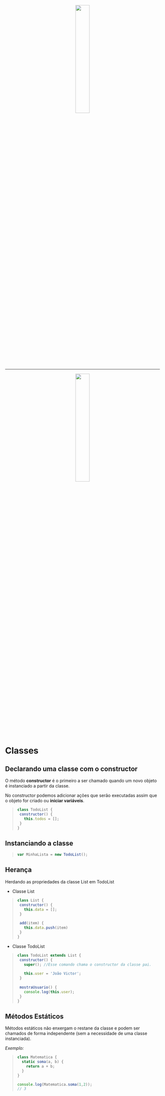 <div  align="center">
<!-- Top Image and Title -->
<img  src="https://img.shields.io/badge/ECMAScript6-%23FA7343.svg?&style=for-the-badge&logo=javascript&logoColor=white"  width="30%"><br/>

<hr>
<a href='./eslint/README.md'>
<img  src="https://img.shields.io/badge/-ESLint-4B32C3?style=flat&logoColor=fff&logo=eslint"  width="30%">
</a>
</div>

# Classes

## Declarando uma classe com o constructor

O método **constructor** é o primeiro a ser chamado quando um novo objeto é instanciado a partir da classe.

No constructor podemos adicionar ações que serão executadas assim que o objeto for criado ou **iniciar variáveis**.


>```javascript
>class TodoList {
>  constructor() {
>    this.todos = [];
>  }
>}
>```

## Instanciando a classe
>```javascript
>var MinhaLista = new TodoList();
>```

## Herança
Herdando as propriedades da classe List em TodoList
- Classe List
>```javascript
>class List {
>  constructor() {
>    this.data = [];
>  }
>  
>  add(item) {
>    this.data.push(item)
>  }
>}
>```

- Classe TodoList
>```javascript
> class TodoList extends List {
>  constructor() {
>    super(); //Esse comando chama o constructor da classe pai.
>    
>    this.user = 'João Victor';
>  }
>  
>  mostraUsuario() {
>    console.log(this.user);
>  }
>}
>```

## Métodos Estáticos
Métodos estáticos não enxergam o restane da classe e podem ser chamados de forma independente (sem a necessidade de uma classe instanciada).

*Exemplo:*
>```javascript
>class Matematica {
>   static soma(a, b) {
>     return a + b;
>   }
>}
>
>console.log(Matematica.soma(1,2));
>// 3
>```
